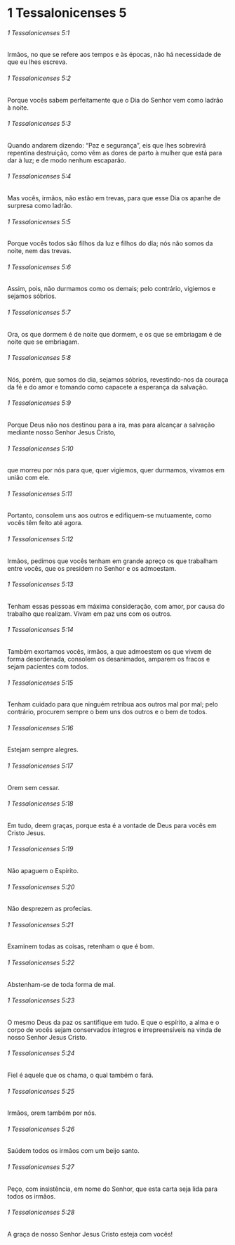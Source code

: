 # 1 Tessalonicenses 5

###### 1 Tessalonicenses 5:1

Irmãos, no que se refere aos tempos e às épocas, não há necessidade de que eu lhes escreva.

###### 1 Tessalonicenses 5:2

Porque vocês sabem perfeitamente que o Dia do Senhor vem como ladrão à noite.

###### 1 Tessalonicenses 5:3

Quando andarem dizendo: “Paz e segurança”, eis que lhes sobrevirá repentina destruição, como vêm as dores de parto à mulher que está para dar à luz; e de modo nenhum escaparão.

###### 1 Tessalonicenses 5:4

Mas vocês, irmãos, não estão em trevas, para que esse Dia os apanhe de surpresa como ladrão.

###### 1 Tessalonicenses 5:5

Porque vocês todos são filhos da luz e filhos do dia; nós não somos da noite, nem das trevas.

###### 1 Tessalonicenses 5:6

Assim, pois, não durmamos como os demais; pelo contrário, vigiemos e sejamos sóbrios.

###### 1 Tessalonicenses 5:7

Ora, os que dormem é de noite que dormem, e os que se embriagam é de noite que se embriagam.

###### 1 Tessalonicenses 5:8

Nós, porém, que somos do dia, sejamos sóbrios, revestindo-nos da couraça da fé e do amor e tomando como capacete a esperança da salvação.

###### 1 Tessalonicenses 5:9

Porque Deus não nos destinou para a ira, mas para alcançar a salvação mediante nosso Senhor Jesus Cristo,

###### 1 Tessalonicenses 5:10

que morreu por nós para que, quer vigiemos, quer durmamos, vivamos em união com ele.

###### 1 Tessalonicenses 5:11

Portanto, consolem uns aos outros e edifiquem-se mutuamente, como vocês têm feito até agora.

###### 1 Tessalonicenses 5:12

Irmãos, pedimos que vocês tenham em grande apreço os que trabalham entre vocês, que os presidem no Senhor e os admoestam.

###### 1 Tessalonicenses 5:13

Tenham essas pessoas em máxima consideração, com amor, por causa do trabalho que realizam. Vivam em paz uns com os outros.

###### 1 Tessalonicenses 5:14

Também exortamos vocês, irmãos, a que admoestem os que vivem de forma desordenada, consolem os desanimados, amparem os fracos e sejam pacientes com todos.

###### 1 Tessalonicenses 5:15

Tenham cuidado para que ninguém retribua aos outros mal por mal; pelo contrário, procurem sempre o bem uns dos outros e o bem de todos.

###### 1 Tessalonicenses 5:16

Estejam sempre alegres.

###### 1 Tessalonicenses 5:17

Orem sem cessar.

###### 1 Tessalonicenses 5:18

Em tudo, deem graças, porque esta é a vontade de Deus para vocês em Cristo Jesus.

###### 1 Tessalonicenses 5:19

Não apaguem o Espírito.

###### 1 Tessalonicenses 5:20

Não desprezem as profecias.

###### 1 Tessalonicenses 5:21

Examinem todas as coisas, retenham o que é bom.

###### 1 Tessalonicenses 5:22

Abstenham-se de toda forma de mal.

###### 1 Tessalonicenses 5:23

O mesmo Deus da paz os santifique em tudo. E que o espírito, a alma e o corpo de vocês sejam conservados íntegros e irrepreensíveis na vinda de nosso Senhor Jesus Cristo.

###### 1 Tessalonicenses 5:24

Fiel é aquele que os chama, o qual também o fará.

###### 1 Tessalonicenses 5:25

Irmãos, orem também por nós.

###### 1 Tessalonicenses 5:26

Saúdem todos os irmãos com um beijo santo.

###### 1 Tessalonicenses 5:27

Peço, com insistência, em nome do Senhor, que esta carta seja lida para todos os irmãos.

###### 1 Tessalonicenses 5:28

A graça de nosso Senhor Jesus Cristo esteja com vocês!

